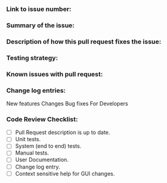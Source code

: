 <!-- Please read and fill in the following template, for an explanation of the sections see:
https://github.com/nvaccess/nvda/wiki/Github-pull-request-template-explanation-and-examples
Please also note that the NVDA project has a Citizen and Contributor Code of Conduct which can be found at https://github.com/nvaccess/nvda/blob/master/CODE_OF_CONDUCT.md. NV Access expects that all contributors and other community members read and abide by the rules set out in this document while participating or contributing to this project. This includes creating or commenting on issues and pull requests. 

Please initially open PRs as a draft. See https://github.com/nvaccess/nvda/wiki/Contributing
-->

### Link to issue number:

### Summary of the issue:

### Description of how this pull request fixes the issue:

### Testing strategy:

### Known issues with pull request:

### Change log entries:
New features
Changes
Bug fixes
For Developers

### Code Review Checklist:

<!--
This checklist is a reminder of things commonly forgotten in a new PR.
Authors, please do a self-review and confirm you have considered the following items.
Mark items you have considered by checking them.
You can do this when editing the Pull request description with an x: `[ ]` becomes `[x]`.
You can also check the checkboxes after the PR is created.
-->

- [ ] Pull Request description is up to date.
- [ ] Unit tests.
- [ ] System (end to end) tests.
- [ ] Manual tests.
- [ ] User Documentation.
- [ ] Change log entry.
- [ ] Context sensitive help for GUI changes.
